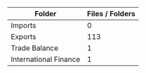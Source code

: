 | Folder                |   Files / Folders |
|-----------------------|-------------------|
| Imports               |                 0 |
| Exports               |               113 |
| Trade Balance         |                 1 |
| International Finance |                 1 |
